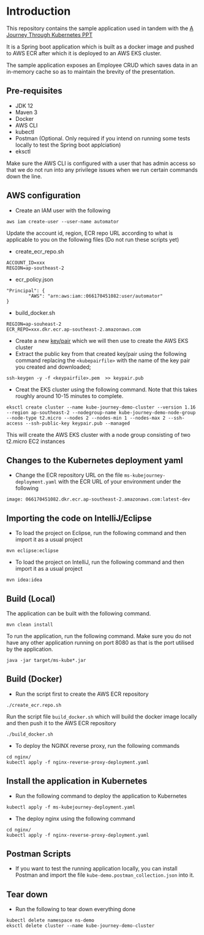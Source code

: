 # Introduction

This repository contains the sample application used in tandem with the [A Journey Through Kubernetes PPT](https://docs.google.com/presentation/d/19U_xBSLqnwbQYQUq-zu0pAJQkpjpYpBhhcWM81smJhM/edit?usp=sharing)


It is a Spring boot application which is built as a docker image and pushed to AWS ECR after which it is deployed to an AWS EKS cluster.

The sample application exposes an Employee CRUD which saves data in an in-memory cache so as to maintain the brevity of the presentation.

## Pre-requisites
 - JDK 12
 - Maven 3
 - Docker
 - AWS CLI
 - kubectl
 - Postman (Optional. Only required if you intend on running some tests locally to test the Spring boot applciation)
 - eksctl
 
Make sure the AWS CLI is configured with a user that has admin access so that we do not run into any privilege issues when we run certain commands down the line.
 
 
## AWS configuration

- Create an IAM user with the following 
```
aws iam create-user --user-name automator
``` 

Update the account id, region, ECR repo URL according to what is applicable to you on the following files (Do not run these scripts yet)
- create_ecr_repo.sh 
```
ACCOUNT_ID=xxx
REGION=ap-southeast-2
```
- ecr_policy.json
```
"Principal": {
        "AWS": "arn:aws:iam::066170451082:user/automator"
}
```

- build_docker.sh
```
REGION=ap-souheast-2
ECR_REPO=xxx.dkr.ecr.ap-southeast-2.amazonaws.com
```

 
- Create a new [key/pair](https://docs.aws.amazon.com/AWSEC2/latest/UserGuide/ec2-key-pairs.html#having-ec2-create-your-key-pair) which we will then use to create the AWS EKS cluster
- Extract the public key from that created key/pair using the following command replacing the `<kubepairfile>` with the name of the key pair you created and downloaded;
```
ssh-keygen -y -f <keypairfile>.pem  >> keypair.pub
```
- Creat the EKS cluster using the following command. Note that this takes roughly around 10-15 minutes to complete.
```
eksctl create cluster --name kube-journey-demo-cluster --version 1.16 --region ap-southeast-2 --nodegroup-name kube-journey-demo-node-group --node-type t2.micro --nodes 2 --nodes-min 1 --nodes-max 2 --ssh-access --ssh-public-key keypair.pub --managed
```

This will create the AWS EKS cluster with a node group consisting of two t2.micro EC2 instances 
 

## Changes to the Kubernetes deployment yaml
- Change the ECR repository URL on the file `ms-kubejourney-deployment.yaml` with the ECR URL of your environment under the following
```
image: 066170451082.dkr.ecr.ap-southeast-2.amazonaws.com:latest-dev
``` 
 
 
## Importing the code on IntelliJ/Eclipse

- To load the project on Eclipse, run the following command and then import it as a usual project
```
mvn eclipse:eclipse
```

- To load the project on IntelliJ, run the following command and then import it as a usual project
```
mvn idea:idea
```
 
## Build (Local)

The application can be built with the following command.
```
mvn clean install
```

To run the application, run the following command. Make sure you do not have any other application running on port 8080 as that is the port utilised by the application.
```
java -jar target/ms-kube*.jar
```

## Build (Docker)

- Run the script first to create the AWS ECR repository
```
./create_ecr.repo.sh
```

Run the script file `build_docker.sh` which will build the docker image locally and then push it to the AWS ECR repository

```
./build_docker.sh
```

- To deploy the NGINX reverse proxy, run the following commands
```$xslt
cd nginx/
kubectl apply -f nginx-reverse-proxy-deployment.yaml
```


## Install the application in Kubernetes
- Run the following command to deploy the application to Kubernetes
```
kubectl apply -f ms-kubejourney-deployment.yaml
```

- The deploy nginx using the following command
```
cd nginx/
kubectl apply -f nginx-reverse-proxy-deployment.yaml
```


## Postman Scripts

- If you want to test the running application locally, you can install Postman and import the file `kube-demo.postman_collection.json` into it.



## Tear down

- Run the following to tear down everything done
```
kubectl delete namespace ns-demo
eksctl delete cluster --name kube-journey-demo-cluster
```

